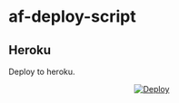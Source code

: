 # af-deploy-script

<!-- ## Railway

[![Deploy on Railway](https://railway.app/button.svg)](https://railway.app/new/template?template=)
<br> -->

## Heroku

Deploy to heroku.
<p align="center">
<a href="https://heroku.com/deploy?template=https://github.com/selajay/af-deploy-script">
  <img src="https://www.herokucdn.com/deploy/button.svg" alt="Deploy">
</a>
</p>

